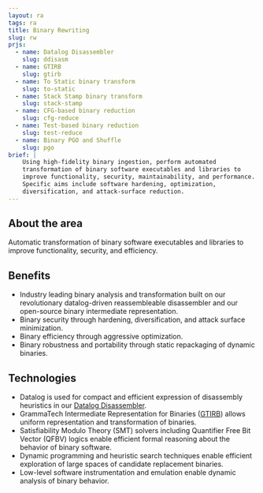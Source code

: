 ```yaml
---
layout: ra
tags: ra
title: Binary Rewriting
slug: rw
prjs:
  - name: Datalog Disassembler
    slug: ddisasm
  - name: GTIRB
    slug: gtirb
  - name: To Static binary transform
    slug: to-static
  - name: Stack Stamp binary transform
    slug: stack-stamp
  - name: CFG-based binary reduction
    slug: cfg-reduce
  - name: Test-based binary reduction
    slug: test-reduce
  - name: Binary PGO and Shuffle
    slug: pgo
brief: |
    Using high-fidelity binary ingestion, perform automated
    transformation of binary software executables and libraries to
    improve functionality, security, maintainability, and performance.
    Specific aims include software hardening, optimization,
    diversification, and attack-surface reduction.
---
```


## About the area
Automatic transformation of binary software executables and libraries
to improve functionality, security, and efficiency.

## Benefits
- Industry leading binary analysis and transformation built on our
  revolutionary datalog-driven reassembleable disassembler and our
  open-source binary intermediate representation.
- Binary security through hardening, diversification, and attack
  surface minimization.
- Binary efficiency through aggressive optimization.
- Binary robustness and portability through static repackaging of
  dynamic binaries.

## Technologies
- Datalog is used for compact and efficient expression of disassembly
  heuristics in our [Datalog Disassembler](https://github.com/GrammaTech/ddisasm).
- GrammaTech Intermediate Representation for Binaries
  ([GTIRB](https://github.com/GrammaTech/gtirb)) allows uniform
  representation and transformation of binaries.
- Satisfiability Modulo Theory (SMT) solvers including Quantifier Free
  Bit Vector (QFBV) logics enable efficient formal reasoning about the
  behavior of binary software.
- Dynamic programming and heuristic search techniques enable efficient
  exploration of large spaces of candidate replacement binaries.
- Low-level software instrumentation and emulation enable dynamic
  analysis of binary behavior.
